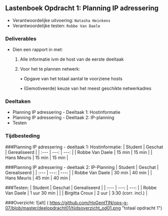 ## Lastenboek Opdracht 1: Planning IP adressering

* Verantwoordelijke uitvoering: `Natasha Heinkens`
* Verantwoordelijke testen: `Robbe Van Daele`

### Deliverables

* Dien een rapport in met: 

    1. Alle informatie ivm de host van de eerste deeltaak
    2. Voor het te plannen netwerk:

       • Opgave van het totaal aantal te voorziene hosts

       • (Gemotiveerde) keuze van het meest geschikte netwerkadres

### Deeltaken

* Planning IP adressering - Deeltaak 1: Hostinformatie
* Planning IP adressering - Deeltaak 2: IP-planning
* Testen 

### Tijdbesteding

###Planning IP adressering - deeltaak 1: Hostinformatie:
| Student  | Geschat | Gerealiseerd |
| :---     |    ---: |         ---: |
| Robbe Van Daele |    15 min     |     15 min       |
| Hans Meuris |     15 min    |      15 min        |

###Planning IP adressering - deeltaak 2: IP-Planning
| Student  | Geschat | Gerealiseerd |
| :---     |    ---: |         ---: |
| Robbe Van Daele |   30 min      |     40 min    |
| Hans Meuris |    45 min     |     40 min     |

###Testen:
| Student  | Geschat | Gerealiseerd |
| :---     |    ---: |         ---: |
| Robbe Van Daele |   1 uur 30 min      |              |
| Birgitta Croux |    2 uur     |     3:30 (corr. incl.)         |

###Overzicht:
![alt] ( https://github.com/HoGentTIN/ops-g-07/blob/master/deelopdracht01/tijdsoverzicht_od01.png "totaal opdracht 1")
